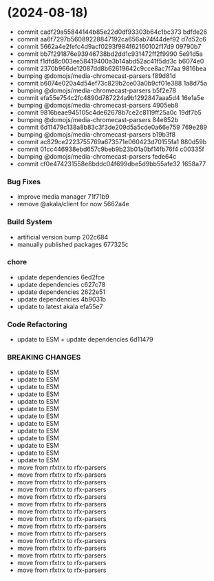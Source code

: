 #  (2024-08-18)


* commit cadf29a55844144b85e22d0df93303b64c1bc373 bdfde26
* commit aa6f7297b56089228847192ca656ab74f44def92 d7d52c6
* commit 5662a4e2fefc4d9acf0293f984f62160102f17d9 09790b7
* commit bb7f291876e93946738bd2dd1c931472ff2f9990 5e91d5a
* commit f1dfd8c003ee58419400a3b14abd52ac41f5dd3c b6074e0
* commit 2370b966de12087dd8b62619642c9cce8ac7f7aa 9816bea
* bumping @domojs/media-chromecast-parsers f89d81d
* commit b6074e020a4d54ef73c829b2ce03a0b9cf01e388 1a8d75a
* bumping @domojs/media-chromecast-parsers b5f2e78
* commit efa55e754c2fc4890d787224a9b1292847aaa5d4 16e1a5e
* bumping @domojs/media-chromecast-parsers 4905eb8
* commit 9816beae945105c4de62678b7ce2c8119ff25a0c 19df7b5
* bumping @domojs/media-chromecast-parsers 84e852b
* commit 6d11479c138a8b83c3f3de209d5a5cde0a66e759 769e289
* bumping @domojs/media-chromecast-parsers b19b3f8
* commit ac829ce2223755769a673571e060423d70155fa1 880d59b
* commit 01cc446938ebd657c9beb9b23b01a0bf14fb76f4 c00335f
* bumping @domojs/media-chromecast-parsers fede64c
* commit cf0e474231558e8bddc04f699dbe5d9bb55afe32 1658a77


### Bug Fixes

* improve media manager 71f71b9
* remove @akala/client for now 5662a4e


### Build System

* artificial version bump 202c684
* manually published packages 677325c


### chore

* update dependencies 6ed2fce
* update dependencies c627c78
* update dependencies 2622e51
* update dependencies 4b9031b
* update to latest akala efa55e7


### Code Refactoring

* update to ESM + update dependencies 6d11479


### BREAKING CHANGES

* update to ESM
* update to ESM
* update to ESM
* update to ESM
* update to ESM
* update to ESM
* update to ESM
* update to ESM
* update to ESM
* update to ESM
* update to ESM
* update to ESM
* update to ESM
* move from rfxtrx to rfx-parsers
* move from rfxtrx to rfx-parsers
* move from rfxtrx to rfx-parsers
* move from rfxtrx to rfx-parsers
* move from rfxtrx to rfx-parsers
* move from rfxtrx to rfx-parsers
* move from rfxtrx to rfx-parsers
* move from rfxtrx to rfx-parsers
* move from rfxtrx to rfx-parsers
* move from rfxtrx to rfx-parsers
* move from rfxtrx to rfx-parsers
* move from rfxtrx to rfx-parsers
* move from rfxtrx to rfx-parsers
* move from rfxtrx to rfx-parsers
* move from rfxtrx to rfx-parsers



